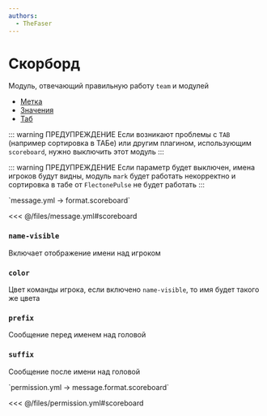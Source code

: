 ```yaml
---
authors:
  - TheFaser
---
```


# Скорборд

Модуль, отвечающий правильную работу `team` и модулей
- [Метка](/docs/command/mark/)
- [Значения](/docs/message/objective/)
- [Таб](/docs/message/tab/)

::: warning ПРЕДУПРЕЖДЕНИЕ
Если возникают проблемы с `TAB` (например сортировка в ТАБе) или другим плагином, использующим `scoreboard`, нужно выключить этот модуль
:::

::: warning ПРЕДУПРЕЖДЕНИЕ
Если параметр будет выключен, имена игроков будут видны, модуль `mark` будет работать некорректно и сортировка в табе от `FlectonePulse` не будет работать
:::

[//]: # (message.yml)
<!--@include: @/parts/words.md#setting-->
<!--@include: @/parts/words.md#path--> `message.yml → format.scoreboard`

<!--@include: @/parts/words.md#default-->
<<< @/files/message.yml#scoreboard

<!--@include: @/parts/enable.md-->

### `name-visible`

Включает отображение имени над игроком

### `color`

Цвет команды игрока, если включено `name-visible`, то имя будет такого же цвета

### `prefix`

Сообщение перед именем над головой

### `suffix`

Сообщение после имени над головой

<!--@include: @/parts/ticker.md-->

[//]: # (permission.yml)
<!--@include: @/parts/words.md#permission-->
<!--@include: @/parts/words.md#path--> `permission.yml → message.format.scoreboard`

<!--@include: @/parts/words.md#default-->
<<< @/files/permission.yml#scoreboard

<!--@include: @/parts/permission/permissionTier3.md-->
